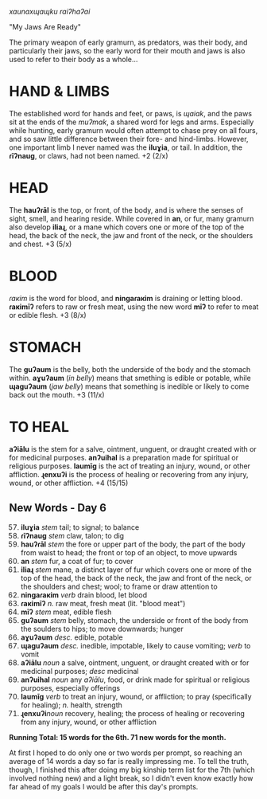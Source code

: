 _xaunaxɰaɰku raiʔhaʔai_

"My Jaws Are Ready"

The primary weapon of early gramurn, as predators, was their body, and particularly their jaws, so the early word for their mouth and jaws is also used to refer to their body as a whole...

# HAND & LIMBS

The established word for hands and feet, or paws, is _ɰaiak_, and the paws sit at the ends of the _muʔmak_, a shared word for legs and arms. Especially while hunting, early gramurn would often attempt to chase prey on all fours, and so saw little difference between their fore- and hind-limbs. However, one important limb I never named was the **iluɣia**, or tail. In addition, the **ɾīʔnaug**, or claws, had not been named. +2 (2/x)

# HEAD

The **hauʔɾāl** is the top, or front, of the body, and is where the senses of sight, smell, and hearing reside. While covered in **an**, or fur, many gramurn also develop **iliaɻ**, or a mane which covers one or more of the top of the head, the back of the neck, the jaw and front of the neck, or the shoulders and chest. +3 (5/x)

# BLOOD

_ɾaкim_ is the word for blood, and **ningaɾaкim** is draining or letting blood. **ɾaкimīʔ** refers to raw or fresh meat, using the new word **mīʔ** to refer to meat or edible flesh. +3 (8/x)

# STOMACH

The **guʔaum** is the belly, both the underside of the body and the stomach within. **aɣuʔaum** (_in belly_) means that smething is edible or potable, while **ɰaguʔaum** (_jaw belly_) means that something is inedible or likely to come back out the mouth. +3 (11/x)

# TO HEAL

**aʔiālu** is the stem for a salve, ointment, unguent, or draught created with or for medicinal purposes. **anʔuihal** is a preparation made for spiritual or religious purposes. **laumīg** is the act of treating an injury, wound, or other affliction. **ɻenxuʔi** is the process of healing or recovering from any injury, wound, or other affliction. +4 (15/15)

## New Words - Day 6

57. **iluɣia** _stem_ tail; to signal; to balance
58. **ɾīʔnaug** _stem_ claw, talon; to dig
59. **hauʔɾāl** _stem_ the fore or upper part of the body, the part of the body from waist to head; the front or top of an object, to move upwards
60. **an** _stem_ fur, a coat of fur; to cover
61. **iliaɻ** _stem_ mane, a distinct layer of fur which covers one or more of the top of the head, the back of the neck, the jaw and front of the neck, or the shoulders and chest; wool; to frame or draw attention to
62. **ningaɾaкim** _verb_ drain blood, let blood
63. **ɾaкimīʔ** _n._ raw meat, fresh meat (lit. "blood meat")
64. **mīʔ** _stem_ meat, edible flesh
65. **guʔaum** _stem_ belly, stomach, the underside or front of the body from the soulders to hips; to move downwards; hunger
66. **aɣuʔaum** _desc._ edible, potable
67. **ɰaguʔaum** _desc._ inedible, impotable, likely to cause vomiting; _verb_ to vomit
68. **aʔiālu** _noun_ a salve, ointment, unguent, or draught created with or for medicinal purposes; _desc_ medicinal
69. **anʔuihal** _noun_ any _aʔiālu_, food, or drink made for spiritual or religious purposes, especially offerings
70. **laumīg** _verb_ to treat an injury, wound, or affliction; to pray (specifically for healing); _n._ health, strength
71. **ɻenxuʔi**_noun_ recovery, healing; the process of healing or recovering from any injury, wound, or other affliction

**Running Total: 15 words for the 6th. 71 new words for the month.**

At first I hoped to do only one or two words per prompt, so reaching an average of 14 words a day so far is really impressing me. To tell the truth, though, I finished this after doing my big kinship term list for the 7th (which involved nothing new) and a light break, so I didn't even know exactly how far ahead of my goals I would be after this day's prompts.
